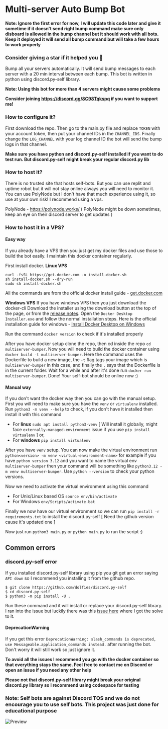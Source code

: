 # Multi-server Auto Bump Bot
**Note: Ignore the first error for now, I will update this code later and give it sometime if it doesn't send right bump command make sure only disboard is allowed in the bump channel but it should work with all bots. Keep it deployed it will send all bump command but will take a few hours to work properly**

### Consider giving a star if it helped you 🌠
Bump all your servers automatically. It will send bump messages to each server with a 20 min interval between each bump.
This bot is written in python using discord.py-self library.

**Note: Using this bot for more than 4 servers might cause some problems**

**Consider joining https://discord.gg/8C98Tqkspq if you want to support me!**

### How to configure it?
First download the repo. Then go to the main.py file and replace `TOKEN` with your account token, then put your channel IDs in the `CHANNEL_IDS`. Finally change the `LOG_CHANNEL` with your log channel ID the bot will send the bump logs in that channel.

**Make sure you have python and discord.py-self installed if you want to do test run. But discord.py-self might break your regular discord.py lib**

### How to host it?
There is no trusted site that hosts self-bots. But you can use replit and uptime robot but it will not stay online always you will need to monitor it. You can use PolyNode but I don't have that much experience using it, so use at your own risk! I recommend using a vps.

PolyNode - https://polynode.works/
( PolyNode might be down sometimes, keep an eye on their discord server to get updates )

### How to host it in a VPS?
#### Easy way
If you already have a VPS then you just get my docker files and use those to build the bot easily. I maintain this docker container regularly.

First install docker.
**Linux VPS**
```
curl -fsSL https://get.docker.com -o install-docker.sh
sh install-docker.sh --dry-run
sudo sh install-docker.sh
```

All the commands are from the official docker install guide - [get.docker.com](https://get.docker.com/)

**Windows VPS**
If you have windows VPS then you just download the docker-cli
Download the installer using the download button at the top of the page, or from the [release notes](https://docs.docker.com/desktop/release-notes/). Open the `Docker Desktop Installer.exe` and follow the normal installation steps. Here is the official installation guide for windows - [Install Docker Desktop on Windows](https://docs.docker.com/desktop/install/windows-install/)

Run the command `docker version` to check if it's installed properly

After you have docker setup clone the repo, then cd inside the repo `cd multiserver-bumper`. Now you will need to build the docker container using `docker build -t multiserver-bumper`. Here the command uses the Dockerfile to build a new image, the `-t` flag tags your image which is `multiserver-bumper` in this case, and finally the `.` says that the Dockerfile is in the current folder. Wait for a while and after it's done run `docker run multiserver-bumper`. Done! Your self-bot should be online now :)

#### Manual way
If you don't want the docker way then you can go with the manual setup. First you will need to make sure you have the `venv` or `virtualenv` installed. Run `python3 -m venv --help` to check, if you don't have it installed then install it with this command
- For **linux** `sudo apt install python3-venv` [ Will install it globally, might face `externally-managed-environment` issue if you use `pip install virtualenv` ] or,
- For **windows** `pip install virtualenv`

After you have `venv` setup. You can now make the virtual environment run `python<version> -m venv <virtual-environment-name>` for example if you have `python version 3.12` and you want to name the virtual env `multiserver-bumper` then your command will be something like `python3.12 -m venv multiserver-bumper`. Use `python --version` to check your python versions.

Now we need to activate the virtual environment using this command
- For Unix/Linux based OS `source env/bin/activate`
- For Windows `env/Scripts/activate.bat`

Finally we now have our virtual environment so we can run `pip install -r requirements.txt` to install the discord.py-self [ Need the github version cause it's updated one ]

Now just run `python3 main.py` or `python main.py` to run the script :)

## Common errors
### discord.py-self error
If you installed discord.py-self library using pip you git get an error saying `API down` so I recommend you installing it from the github repo.

```
$ git clone https://github.com/dolfies/discord.py-self
$ cd discord.py-self
$ python3 -m pip install -U .
```

Run these command and it will install or replace your discord.py-self library. I ran into the issue but luckily there was this [issue here](https://github.com/dolfies/discord.py-self/issues/597) where I got the solve to it.

#### DeprecationWarning
If you get this error `DeprecationWarning: slash_commands is deprecated, use Messageable.application_commands instead.` after running the bot. Don't worry it will still work so just ignore it.

**To avoid all the issues I recommend you go with the docker container so that everything stays the same. Feel free to contact me on Discord or open an issue if you need any other help**

**Please not that discord.py-self library might break your original discord.py library so I recommend using codespace for testing**

### Note: Self bots are against Discord TOS and we do not encourage you to use self bots. This project was just done for educational purpose

![Preview](https://i.ibb.co/HrXrP0S/image-2.png)
